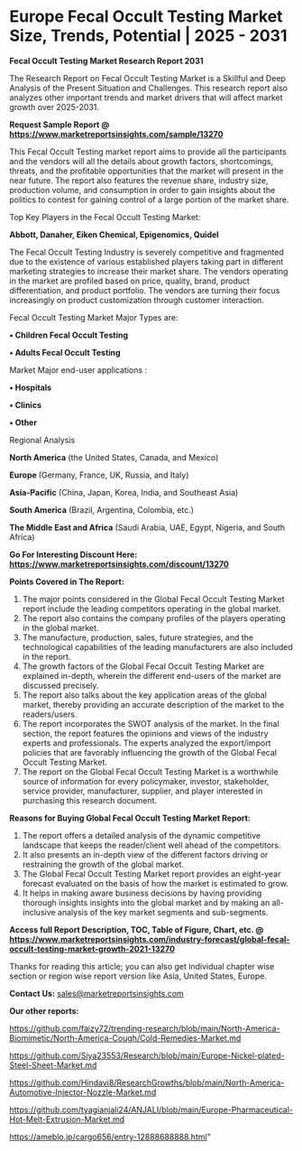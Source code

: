# Europe Fecal Occult Testing Market Size, Trends, Potential | 2025 - 2031

<strong>Fecal Occult Testing Market Research Report 2031</strong>

The Research Report on Fecal Occult Testing Market is a Skillful and Deep Analysis of the Present Situation and Challenges. This research report also analyzes other important trends and market drivers that will affect market growth over 2025-2031.

<strong>Request Sample Report @ <a href=https://www.marketreportsinsights.com/sample/13270>https://www.marketreportsinsights.com/sample/13270</a></strong>

This Fecal Occult Testing market report aims to provide all the participants and the vendors will all the details about growth factors, shortcomings, threats, and the profitable opportunities that the market will present in the near future. The report also features the revenue share, industry size, production volume, and consumption in order to gain insights about the politics to contest for gaining control of a large portion of the market share.

Top Key Players in the Fecal Occult Testing Market:

<strong>Abbott, Danaher, Eiken Chemical, Epigenomics, Quidel</strong>

The Fecal Occult Testing Industry is severely competitive and fragmented due to the existence of various established players taking part in different marketing strategies to increase their market share. The vendors operating in the market are profiled based on price, quality, brand, product differentiation, and product portfolio. The vendors are turning their focus increasingly on product customization through customer interaction.

Fecal Occult Testing Market Major Types are:

<strong>• Children Fecal Occult Testing

• Adults Fecal Occult Testing</strong>

Market Major end-user applications :

<strong>• Hospitals

• Clinics

• Other</strong>

Regional Analysis

</u><strong><b>North America</b></strong> (the United States, Canada, and Mexico)

<strong><b>Europe </b></strong>(Germany, France, UK, Russia, and Italy)

<strong><b>Asia-Pacific</b></strong> (China, Japan, Korea, India, and Southeast Asia)

<strong><b>South America</b></strong> (Brazil, Argentina, Colombia, etc.)

<strong><b>The Middle East and Africa</b></strong> (Saudi Arabia, UAE, Egypt, Nigeria, and South Africa)

<strong>Go For Interesting Discount Here: <a href=https://www.marketreportsinsights.com/discount/13270>https://www.marketreportsinsights.com/discount/13270</a></strong>

<strong>Points Covered in The Report:</strong>
<ol>
  <li>The major points considered in the Global Fecal Occult Testing Market report include the leading competitors operating in the global market.</li>
  <li>The report also contains the company profiles of the players operating in the global market.</li>
  <li>The manufacture, production, sales, future strategies, and the technological capabilities of the leading manufacturers are also included in the report.</li>
  <li>The growth factors of the Global Fecal Occult Testing Market are explained in-depth, wherein the different end-users of the market are discussed precisely.</li>
  <li>The report also talks about the key application areas of the global market, thereby providing an accurate description of the market to the readers/users.</li>
  <li>The report incorporates the SWOT analysis of the market. In the final section, the report features the opinions and views of the industry experts and professionals. The experts analyzed the export/import policies that are favorably influencing the growth of the Global Fecal Occult Testing Market.</li>
  <li>The report on the Global Fecal Occult Testing Market is a worthwhile source of information for every policymaker, investor, stakeholder, service provider, manufacturer, supplier, and player interested in purchasing this research document.</li>
</ol>
<strong>Reasons for Buying Global Fecal Occult Testing Market Report:</strong>

<ol>
  <li>The report offers a detailed analysis of the dynamic competitive landscape that keeps the reader/client well ahead of the competitors.</li>
  <li>It also presents an in-depth view of the different factors driving or restraining the growth of the global market.</li>
  <li>The Global Fecal Occult Testing Market report provides an eight-year forecast evaluated on the basis of how the market is estimated to grow.</li>
  <li>It helps in making aware business decisions by having providing thorough insights insights into the global market and by making an all-inclusive analysis of the key market segments and sub-segments.</li>
</ol>
<strong>Access full Report Description, TOC, Table of Figure, Chart, etc. @ <a href=https://www.marketreportsinsights.com/industry-forecast/global-fecal-occult-testing-market-growth-2021-13270>https://www.marketreportsinsights.com/industry-forecast/global-fecal-occult-testing-market-growth-2021-13270</a></strong>


Thanks for reading this article; you can also get individual chapter wise section or region wise report version like Asia, United States, Europe.

<strong>Contact Us:</strong>
sales@marketreportsinsights.com

<strong>Our other reports:</strong>

<a href=https://github.com/faizy72/trending-research/blob/main/North-America-Biomimetic/North-America-Cough/Cold-Remedies-Market.md>https://github.com/faizy72/trending-research/blob/main/North-America-Biomimetic/North-America-Cough/Cold-Remedies-Market.md</a>

<a href=https://github.com/Siya23553/Research/blob/main/Europe-Nickel-plated-Steel-Sheet-Market.md>https://github.com/Siya23553/Research/blob/main/Europe-Nickel-plated-Steel-Sheet-Market.md</a>

<a href=https://github.com/Hindavi8/ResearchGrowths/blob/main/North-America-Automotive-Injector-Nozzle-Market.md>https://github.com/Hindavi8/ResearchGrowths/blob/main/North-America-Automotive-Injector-Nozzle-Market.md</a>

<a href=https://github.com/tyagianjali24/ANJALI/blob/main/Europe-Pharmaceutical-Hot-Melt-Extrusion-Market.md>https://github.com/tyagianjali24/ANJALI/blob/main/Europe-Pharmaceutical-Hot-Melt-Extrusion-Market.md</a>

<a href=https://ameblo.jp/cargo656/entry-12888688888.html>https://ameblo.jp/cargo656/entry-12888688888.html</a>"
